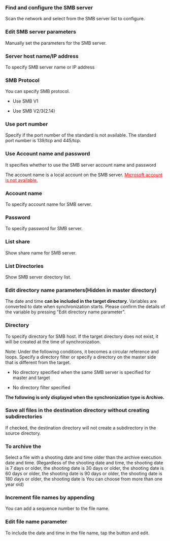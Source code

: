 ### Find and configure the SMB server

Scan the network and select from the SMB server list to configure. 

### Edit SMB server parameters

Manually set the parameters for the SMB server. 

### Server host name/IP address

To specify SMB server name or IP address 

### SMB Protocol

You can specify SMB protocol.

- Use SMB V1

- Use SMB V2/3(2.14) 

### Use port number

Specify if the port number of the standard is not available. The standard port number is 139/tcp and 445/tcp. 

### Use Account name and password

It specifies whether to use the SMB server account name and password

The account name is a local account on the SMB server. <span style="color: red;"><u>Microsoft account is not available.</u></span> 

### Account name

To specify account name for SMB server. 

### Password

To specify password for SMB server. 

### List share

Show share name for SMB server.  

### List Directories

Show SMB server directory list.  

### Edit directory name parameters(Hidden in master directory)

The date and time **can be included in the target directory**. Variables are converted to date when synchronization starts. Please confirm the details of the variable by pressing "Edit directory name parameter". 

### Directory

To specify directory for SMB host. If the target directory does not exist, it will be created at the time of synchronization.

Note: Under the following conditions, it becomes a circular reference and loops. Specify a directory filter or specify a directory on the master side that is different from the target.

- No directory specified when the same SMB server is specified for master and target

- No directory filter specified

**The following is only displayed when the synchronization type is Archive.**

### Save all  files in the destination directory without creating subdirectories

If checked, the destination directory will not create a subdirectory in the source directory.

### To archive the

Select a file with a shooting date and time older than the archive execution date and time. (Regardless of the shooting date and time, the shooting date is 7 days or older, the shooting date is 30 days or older, the shooting date is 60 days or older, the shooting date is 90 days or older, the shooting date is 180 days or older, the shooting date is You can choose from more than one year old) 

### Increment  file names by appending

You can add a sequence number to the file name. 

### Edit file name parameter

To include the date and time in the file name, tap the button and edit.